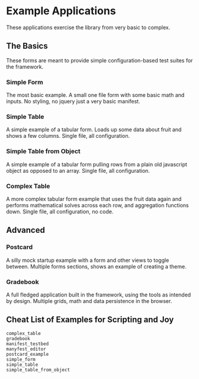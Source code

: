 # Example Applications

These applications exercise the library from very basic to complex.

## The Basics

These forms are meant to provide simple configuration-based test
suites for the framework.

### Simple Form

The most basic example.  A small one file form with some basic math
and inputs.  No styling, no jquery just a very basic manifest.

### Simple Table

A simple example of a tabular form.  Loads up some data about fruit
and shows a few columns.  Single file, all configuration.

### Simple Table from Object

A simple example of a tabular form pulling rows from a plain old
javascript object as opposed to an array.  Single file, all
configuration.

### Complex Table

A more complex tabular form example that uses the fruit data again
and performs mathematical solves across each row, and aggregation
functions down.  Single file, all configuration, no code.

## Advanced

### Postcard

A silly mock startup example with a form and other views to toggle
between.  Multiple forms sections, shows an example of creating a
theme.

### Gradebook

A full fledged application built in the framework, using the tools 
as intended by design.  Multiple grids, math and data persistence
in the browser.

## Cheat List of Examples for Scripting and Joy

```
complex_table
gradebook
manifest_testbed
manyfest_editor
postcard_example
simple_form
simple_table
simple_table_from_object
```